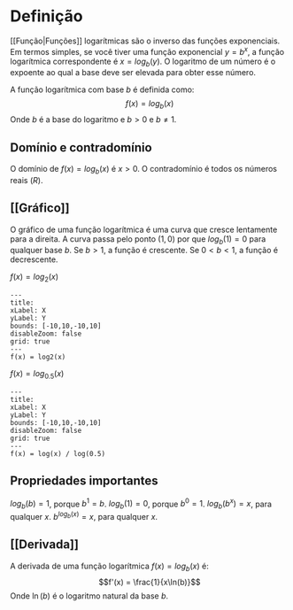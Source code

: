 # Definição
[[Função|Funções]] logarítmicas são o inverso das funções exponenciais. Em termos simples, se você tiver uma função exponencial $y = b^x$, a função logarítmica correspondente é $x = log_b(y)$. O logaritmo de um número é o expoente ao qual a base deve ser elevada para obter esse número.

A função logarítmica com base $b$ é definida como:
$$f(x) = log_b(x)$$
Onde $b$ é a base do logaritmo e $b > 0$ e $b \ne 1$.

## Domínio e contradomínio
O domínio de $f(x) = log_b(x)$ é $x > 0$.
O contradomínio é todos os números reais ($R$).

## [[Gráfico]]
O gráfico de uma função logarítmica é uma curva que cresce lentamente para a direita.
A curva passa pelo ponto $(1, 0)$ por que $log_b(1) = 0$ para qualquer base $b$.
Se $b > 1$, a função é crescente.
Se $0 < b < 1$, a função é decrescente.

$f(x) = log_2(x)$
```functionplot
---
title: 
xLabel: X
yLabel: Y
bounds: [-10,10,-10,10]
disableZoom: false
grid: true
---
f(x) = log2(x)
```
$f(x) = log_{0.5}(x)$
```functionplot
---
title: 
xLabel: X
yLabel: Y
bounds: [-10,10,-10,10]
disableZoom: false
grid: true
---
f(x) = log(x) / log(0.5)
```

## Propriedades importantes
$log_b(b) = 1$, porque $b^1 = b$.
$log_b(1) = 0$, porque $b^0 = 1$.
$log_b(b^x) = x$, para qualquer $x$.
$b^{log_b(x)} = x$, para qualquer $x$.

## [[Derivada]]
A derivada de uma função logarítmica $f(x) = log_b(x)$ é:
$$f'(x) = \frac{1}{x\ln(b)}$$
Onde $\ln(b)$ é o logaritmo natural da base $b$.